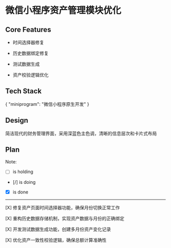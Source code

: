 # 微信小程序资产管理模块优化

## Core Features

- 时间选择器修复

- 历史数据绑定修复

- 测试数据生成

- 资产校验逻辑优化

## Tech Stack

{
  "miniprogram": "微信小程序原生开发"
}

## Design

简洁现代的财务管理界面，采用深蓝色主色调，清晰的信息层次和卡片式布局

## Plan

Note: 

- [ ] is holding
- [/] is doing
- [X] is done

---

[X] 修复资产页面时间选择器功能，确保月份切换正常工作

[X] 重构历史数据存储机制，实现资产数据与月份的正确绑定

[X] 开发测试数据生成功能，创建多月份资产变化记录

[X] 优化资产一致性校验逻辑，确保总额计算准确性
